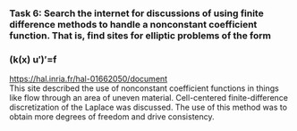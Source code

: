 ### Task 6: Search the internet for discussions of using finite difference methods to handle a nonconstant coefficient function. That is, find sites for elliptic problems of the form
### (k(x) u′)′=f  
https://hal.inria.fr/hal-01662050/document  
This site described the use of nonconstant coefficient functions in things like flow through an area of uneven material. Cell-centered finite-difference discretization of the Laplace was discussed. The use of this method was to obtain more degrees of freedom and drive consistency.
